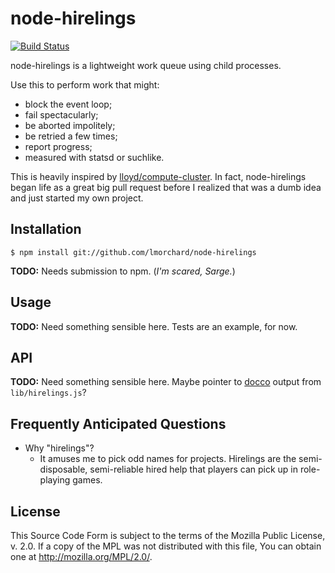 node-hirelings
==============

[![Build Status](https://secure.travis-ci.org/lmorchard/node-hirelings.png)](http://travis-ci.org/lmorchard/node-hirelings)

node-hirelings is a lightweight work queue using child processes. 

Use this to perform work that might:

* block the event loop;
* fail spectacularly;
* be aborted impolitely;
* be retried a few times;
* report progress;
* measured with statsd or suchlike.

This is heavily inspired by [lloyd/compute-cluster](https://github.com/lloyd/node-compute-cluster).
In fact, node-hirelings began life as a great big pull request before I
realized that was a dumb idea and just started my own project.

Installation
------------

````
$ npm install git://github.com/lmorchard/node-hirelings
````

**TODO:** Needs submission to npm. (*I'm scared, Sarge.*)

Usage
-----

**TODO:** Need something sensible here. Tests are an example, for now.

API
---

**TODO:** Need something sensible here. Maybe pointer to
[docco](http://jashkenas.github.com/docco/) output from `lib/hirelings.js`?

Frequently Anticipated Questions
--------------------------------

* Why "hirelings"?
    * It amuses me to pick odd names for projects. Hirelings are the
      semi-disposable, semi-reliable hired help that players can pick up in
      role-playing games.

License
-------

This Source Code Form is subject to the terms of the Mozilla Public License, v.
2.0. If a copy of the MPL was not distributed with this file, You can obtain
one at http://mozilla.org/MPL/2.0/.
